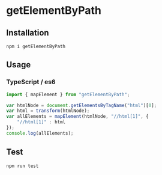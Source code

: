 # getElementByPath

## Installation

```
npm i getElementByPath
```

## Usage

### TypeScript / es6

```js
import { mapElement } from "getElementByPath";

var htmlNode = document.getElementsByTagName("html")[0];
var html = transform(htmlNode);
var allElements = mapElement(htmlNode, "//html[1]", {
    "//html[1]" : html
});
console.log(allElements);
```

## Test 
```sh
npm run test
```